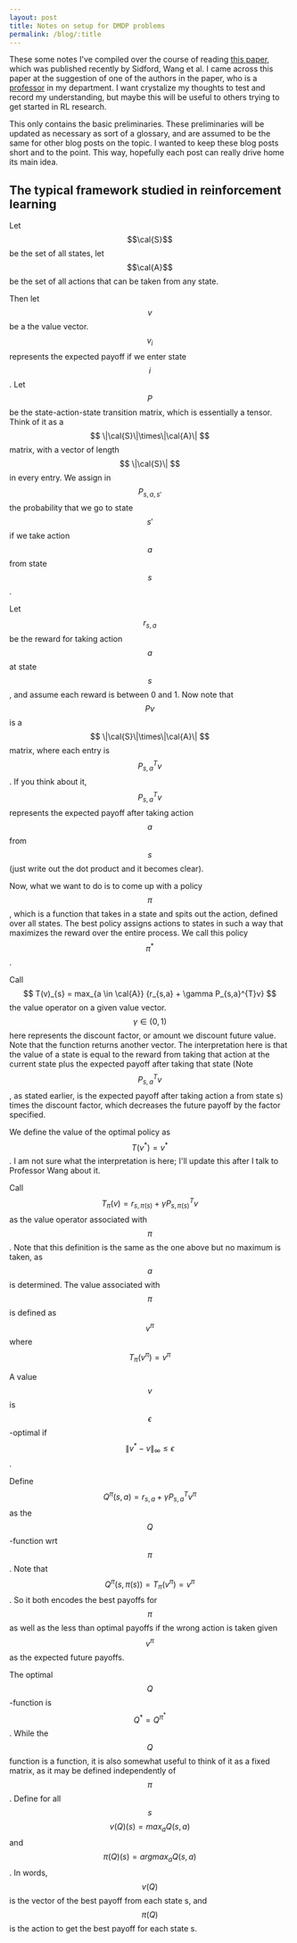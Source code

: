 ```yaml
---
layout: post
title: Notes on setup for DMDP problems
permalink: /blog/:title
---
```


These some notes I've compiled over the course of reading [this paper](https://arxiv.org/pdf/1806.01492.pdf), which was published recently by Sidford, Wang et al.  I came across this paper at the suggestion of one of the authors in the paper, who is a [professor](http://www.princeton.edu/~mengdiw/) in my department.  I want crystalize my thoughts to test and record my understanding, but maybe this will be useful to others trying to get started in RL research.

This only contains the basic preliminaries.  These preliminaries will be updated as necessary as sort of a glossary, and are assumed to be the same for other blog posts on the topic.  I wanted to keep these blog posts short and to the point.  This way, hopefully each post can really drive home its main idea.


## The typical framework studied in reinforcement learning

Let $$\cal{S}$$ be the set of all states, let $$\cal{A}$$ be the set of all actions that can be taken from any state.  

Then let $$ v $$ be a the value vector.  $$ v_{i} $$ represents the expected payoff if we enter state $$ i $$.  Let $$ P $$ be the state-action-state transition matrix, which is essentially a tensor.  Think of it as a $$ \|\cal{S}\|\times\|\cal{A}\| $$ matrix, with a vector of length $$ \|\cal{S}\| $$ in every entry. We assign in $$ P_{s,a,s'} $$ the probability that we go to state $$ s' $$ if we take action $$ a $$ from state $$ s $$.

Let $$ r_{s,a} $$ be the reward for taking action $$ a $$ at state $$ s $$, and assume each reward is between 0 and 1.  Now note that $$Pv$$ is a $$ \|\cal{S}\|\times\|\cal{A}\| $$ matrix, where each entry is $$ P_{s,a}^{T}v $$.  If you think about it, $$ P_{s,a}^{T}v $$ represents the expected payoff after taking action $$ a $$ from $$ s $$ (just write out the dot product and it becomes clear).

Now, what we want to do is to come up with a policy $$ \pi $$, which is a function that takes in a state and spits out the action, defined over all states.  The best policy assigns actions to states in such a way that maximizes the reward over the entire process.  We call this policy $$ \pi^{*} $$.  

Call $$ T(v)_{s} = max_{a \in \cal{A}} {r_{s,a} + \gamma P_{s,a}^{T}v} $$ the value operator on a given value vector.  $$\gamma \in (0,1)$$ here represents the discount factor, or amount we discount future value.  Note that the function returns another vector.  The interpretation here is that the value of a state is equal to the reward from taking that action at the current state plus the expected payoff after taking that state (Note $$P_{s,a}^{T}v$$, as stated earlier, is the expected payoff after taking action a from state s) times the discount factor, which decreases the future payoff by the factor specified.  

We define the value of the optimal policy as $$ T(v^{*}) = v^{*} $$.  I am not sure what the interpretation is here; I'll update this after I talk to Professor Wang about it.

Call $$T_{\pi}(v) = r_{s,\pi(s)} + \gamma P_{s,\pi(s)}^{T}v $$ as the value operator associated with $$\pi$$.  Note that this definition is the same as the one above but no maximum is taken, as $$a$$ is determined.  The value associated with $$\pi$$ is defined as $$v^{\pi}$$ where $$T_{\pi}(v^{\pi}) = v^{\pi}$$

A value $$v$$ is $$\epsilon$$-optimal if $$\|v^{*} - v\|_{\infty} \leq \epsilon$$.

Define $$Q^{\pi}(s,a) = r_{s,a} + \gamma P^{T}_{s,a}v^{\pi}$$ as the $$Q$$-function wrt $$\pi$$.  Note that $$Q^{\pi}(s, \pi(s)) = T_{\pi}(v^{\pi}) = v^{\pi}$$.  So it both encodes the best payoffs for $$\pi$$ as well as the less than optimal payoffs if the wrong action is taken given $$v^{\pi}$$ as the expected future payoffs.

The optimal $$Q$$-function is $$Q^{*} = Q^{\pi^{*}}$$.  While the $$Q$$ function is a function, it is also somewhat useful to think of it as a fixed matrix, as it may be defined independently of $$\pi$$.  Define for all $$s$$ $$v(Q)(s) = max_{a}Q(s,a)$$ and $$\pi(Q)(s) = argmax_{a} Q(s,a)$$.  In words, $$v(Q)$$ is the vector of the best payoff from each state s, and $$\pi(Q)$$ is the action to get the best payoff for each state s.





